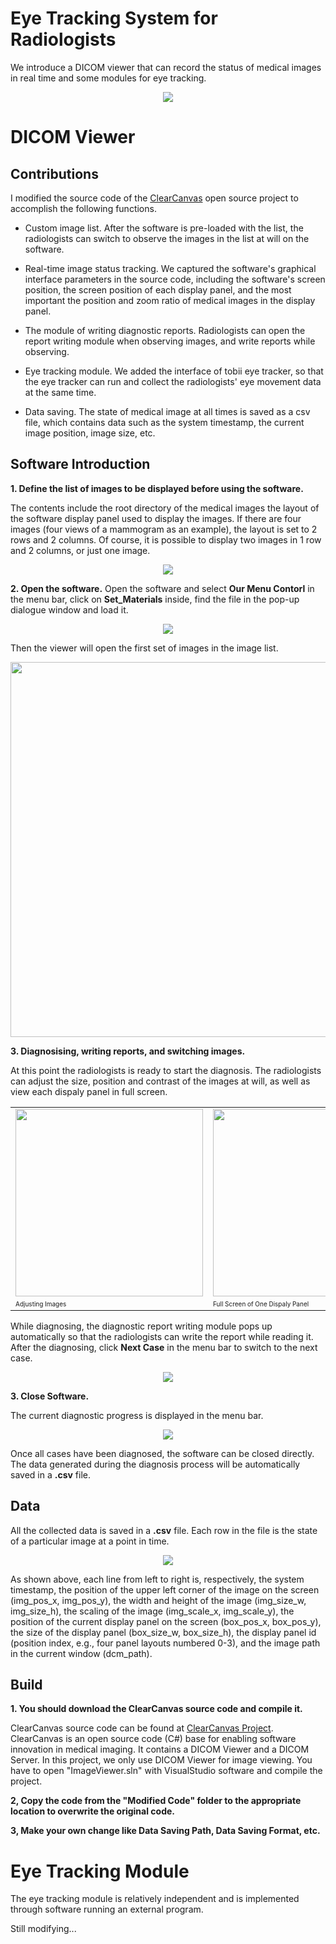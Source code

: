 # Eye Tracking System for Radiologists
We introduce a DICOM viewer that can record the status of medical images in real time and some modules for eye tracking.

<div align="center">
    <img src="/res/ovreall.png">
</div>

# DICOM Viewer

## Contributions
I modified the source code of the [ClearCanvas](https://clearcanvas.github.io/) open source project to accomplish the following functions.

- Custom image list. After the software is pre-loaded with the list, the radiologists can switch to observe the images in the list at will on the software.

- Real-time image status tracking. We captured the software's graphical interface parameters in the source code, including the software's screen position, the screen position of each display panel, and the most important the position and zoom ratio of medical images in the display panel.

- The module of writing diagnostic reports. Radiologists can open the report writing module when observing images, and write reports while observing.

- Eye tracking module. We added the interface of tobii eye tracker, so that the eye tracker can run and collect the radiologists' eye movement data at the same time.

- Data saving. The state of medical image at all times is saved as a csv file, which contains data such as the system timestamp, the current image position, image size, etc.


## Software Introduction

**1. Define the list of images to be displayed before using the software.**

The contents include the root directory of the medical images the layout of the software display panel used to display the images. If there are four images (four views of a mammogram as an example), the layout is set to 2 rows and 2 columns. Of course, it is possible to display two images in 1 row and 2 columns, or just one image.

<div align="center">
    <img src="/res/image_list.png">
</div>



**2. Open the software.** 
Open the software and select **Our Menu Contorl** in the menu bar, click on **Set_Materials** inside, find the file in the pop-up dialogue window and load it. 

<div align="center">
    <img src="/res/materials_menu.png">
</div>

Then the viewer will open the first set of images in the image list.

<div align="center">
    <img width="600px" src="/res/interface.png">
</div>



**3. Diagnosising, writing reports, and switching images.** 

At this point the radiologists is ready to start the diagnosis. The radiologists can adjust the size, position and contrast of the images at will, as well as view each dispaly panel in full screen.

<table style="width:100%; table-layout:fixed;">
  <tr>
    <td><img width="300px" src="/res/adjust.png"></td>
    <td><img width="300px" src="/res/full_screen.png"></td>
  </tr>
  <tr>
    <td><font size="1">Adjusting Images<font></td>
    <td><font size="1">Full Screen of One Dispaly Panel<font></td>
  </tr>
</table>


While diagnosing, the diagnostic report writing module pops up automatically so that the radiologists can write the report while reading it. After the diagnosing, click **Next Case** in the menu bar to switch to the next case.

<div align="center">
    <img src="/res/top_menu.png">
</div>


**3. Close Software.** 

The current diagnostic progress is displayed in the menu bar. 

<div align="center">
    <img src="/res/progress.png">
</div>


Once all cases have been diagnosed, the software can be closed directly. The data generated during the diagnosis process will be automatically saved in a **.csv** file.


## Data

All the collected data is saved in a **.csv** file. Each row in the file is the state of a particular image at a point in time.

<div align="center">
    <img src="/res/data.png">
</div>

As shown above, each line from left to right is, respectively, the system timestamp, the position of the upper left corner of the image on the screen (img_pos_x, img_pos_y), the width and height of the image (img_size_w, img_size_h), the scaling of the image (img_scale_x, img_scale_y), the position of the current display panel on the screen (box_pos_x, box_pos_y), the size of the display panel (box_size_w, box_size_h), the display panel id (position index, e.g., four panel layouts numbered 0-3), and the image path in the current window (dcm_path).


## Build

**1. You should download the ClearCanvas source code and compile it.**

ClearCanvas source code can be found at [ClearCanvas Project](https://clearcanvas.github.io/).
ClearCanvas is an open source code (C#) base for enabling software innovation in medical imaging. It contains a DICOM Viewer and a DICOM Server. In this project, we only use DICOM Viewer for image viewing. You have to open "ImageViewer.sln" with VisualStudio software and compile the project.


**2, Copy the code from the "Modified Code" folder to the appropriate location to overwrite the original code.**


**3, Make your own change like Data Saving Path, Data Saving Format, etc.**



# Eye Tracking Module

The eye tracking module is relatively independent and is implemented through software running an external program.


Still modifying...
